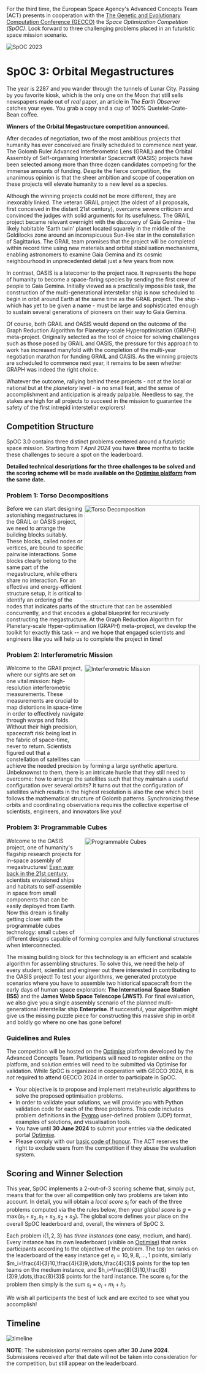 For the third time, the European Space Agency's Advanced Concepts Team
(ACT) presents in cooperation with the [The Genetic and Evolutionary
Computation Conference
(GECCO)](https://gecco-2024.sigevo.org/HomePage) the *Space
Optimization Competition (SpOC)*. Look forward to three challenging
problems placed in an futuristic space mission scenario.

<Image src="images/spoc-banner.png" align="center" alt="SpOC 2023"/>

# SpOC 3: Orbital Megastructures 

The year is 2287 and you wander through the tunnels of Lunar
City. Passing by you favorite kiosk, which is the only one on the Moon
that still sells newspapers made out of *real* paper, an article
in *The Earth Observer* catches your eyes. You grab a copy and a cup of
100% Quetelet-Crate-Bean coffee.

**Winners of the Orbital Megastructure competition announced.**

After decades of negotiation, two of the most ambitious projects that
humanity has ever conceived are finally scheduled to commence next
year. The Golomb Ruler Advanced Interferometric Lens (GRAIL) and the
Orbital Assembly of Self-organising Interstellar Spacecraft (OASIS)
projects have been selected among more than three dozen candidates
competing for the immense amounts of funding. Despite the fierce
competition, the unanimous opinion is that the sheer ambition and
scope of cooperation on these projects will elevate humanity to a new
level as a species. 

Although the winning projects could not be more different, they are
inexorably linked. The veteran GRAIL project (the oldest of all
proposals, first conceived in the distant 21st century), overcame
severe criticism and convinced the judges with solid arguments for its
usefulness. The GRAIL project became relevant overnight with the
discovery of Gaia Gemina - the likely habitable 'Earth twin' planet
located squarely in the middle of the Goldilocks zone around an
inconspicuous Sun-like star in the constellation of Sagittarius. The
GRAIL team promises that the project will be completed within record
time using new materials and orbital stabilisation mechanisms,
enabling astronomers to examine Gaia Gemina and its cosmic
neighbourhood in unprecedented detail just a few years from now. 

In contrast, OASIS is a latecomer to the project race. It represents
the hope of humanity to become a space-faring species by sending the
first crew of people to Gaia Gemina. Initially viewed as a practically
impossible task, the construction of the multi-generational
interstellar ship is now scheduled to begin in orbit around Earth at
the same time as the GRAIL project. The ship - which has yet to be
given a name - must be large and sophisticated enough to sustain
several generations of pioneers on their way to Gaia Gemina. 

Of course, both GRAIL and OASIS would depend on the outcome of the
Graph Reduction Algorithm for Planetary-scale Hyperoptimisation
(GRAPH) meta-project. Originally selected as the tool of choice for
solving challenges such as those posed by GRAIL and OASIS, the
pressure for this approach to work has increased manyfold with the
completion of the multi-year negotiation marathon for funding GRAIL
and OASIS. As the winning projects are scheduled to commence next
year, it remains to be seen whether GRAPH was indeed the right choice. 

Whatever the outcome, rallying behind these projects - not at the
local or national but at the _planetary_ level - is no small feat, and
the sense of accomplishment and anticipation is already
palpable. Needless to say, the stakes are high for all projects to
succeed in the mission to guarantee the safety of the first intrepid
interstellar explorers! 

## Competition Structure

SpOC 3.0 contains three distinct problems centered around a futuristic
space mission. Starting from *1 April 2024* you have **three** months
to tackle these challenges to secure a spot on the
leaderboard.

**Detailed technical descriptions for the three challenges to be
solved and the scoring scheme will be made available on the [Optimise
platform](https://optimise.esa.int) from the same date.** 


### Problem 1: Torso Decompositions

<image src="images/torso.png" align="right"  alt="Torso Decomposition" width="300" height="250"/>

Before we can start designing astonishing megastructures in the GRAIL
or OASIS project, we need to arrange the building blocks
suitably. These blocks, called nodes or vertices, are bound to
specific pairwise interactions. Some blocks clearly belong to the same
part of the megastructure, while others share no interaction. For an
effective and energy-efficient structure setup, it is critical to
identify an ordering of the nodes that indicates parts of the structure that can be
assembled concurrently, and that encodes a global blueprint for recursively
constructing the megastructure. At the Graph Reduction Algorithm for
Planetary-scale Hyper-optimisation (GRAPH) meta-project, we develop
the toolkit for exactly this task -- and we hope that engaged scientists and
engineers like you will help us to complete the project in time!


### Problem 2: Interferometric Mission

<image src="images/golomb.png" align="right"  alt="Interferometric Mission" width="300" height="250"/>

Welcome to the GRAIl project, where our sights are set on one vital
mission: high-resolution interferometric measurements. These
measurements are crucial to map distortions in space-time in order to
effectively navigate through warps and folds. Without their high
precision, spacecraft risk being lost in the fabric of space-time,
never to return. Scientists figured out that a constellation of
satellites can achieve the needed precision by forming a large
synthetic aperture. Unbeknownst to them, there is an intricate hurdle
that they still need to overcome: how to arrange the satellites such
that they maintain a useful configuration over several orbits? It
turns out that the configuration of satellites which results in the
highest resolution is also the one which best follows the mathematical
structure of Golomb patterns. Synchronizing these orbits and
coordinating observations requires the collective expertise of
scientists, engineers, and innovators like you!


### Problem 3: Programmable Cubes

<image src="images/cubes.png" align="right"  alt="Programmable Cubes" width="300" height="250"/>

Welcome to the OASIS project, one of humanity's flagship research
projects for in-space assembly of megastructures! [Even way back in
the 21st century](https://www.media.mit.edu/projects/tesserae-self-assembling-space-architecture/overview/),
scientists envisioned ships and habitats to self-assemble in space
from small components that can be easily deployed from Earth. Now this
dream is finally getting closer with the programmable cubes
technology: small cubes of different designs capable of forming
complex and fully functional structures when interconnected.

The missing building block for this technology is an efficient and
scalable algorithm for assembling structures. To solve this, we need
the help of every student, scientist and engineer out there interested
in contributing to the OASIS project! To test your algorithms, we
generated prototype scenarios where you have to assemble two
historical spacecraft from the early days of human space exploration:
**The International Space Station (ISS)** and the **James Webb Space
Telescope (JWST)**. For final evaluation, we also give you a single
assembly scenario of the planned multi-generational interstellar ship
**Enterprise**. If successful, your algorithm might give us the
missing puzzle piece for constructing this massive ship in orbit and
boldly go where no one has gone before!

### Guidelines and Rules

The competition will be hosted on the
  [Optimise](https://optimise.esa.int/) platform developed by the
  Advanced Concepts Team. Participants will need to register online on the
  platform, and solution entries will need to be submitted via
  Optimise for validation. While SpOC is organized in cooperation with
  GECCO 2024, it is *not* required to attend GECCO 2024 in order to
  participate in SpOC.

- Your objective is to propose and implement metaheuristic algorithms
  to solve the proposed optimisation problems. 
- In order to validate your solutions, we will provide you with Python
  validation code for each of the three problems. This code includes
  problem definitions in the [Pygmo](https://esa.github.io/pygmo2/#)
  user-defined problem (UDP) format, examples of solutions, and
  visualisation tools. 
- You have until **30 June 2024** to submit your entries via the dedicated portal [Optimise](https://optimise.esa.int/).
- Please comply with our [basic code of
  honour](https://optimise.esa.int/terms). The ACT reserves the right
  to exclude users from the competition if they abuse the evaluation
  system.

## Scoring and Winner Selection 

This year, SpOC implements a 2-out-of-3 scoring scheme that, simply
put, means that for the over all competition only two 
problems are taken into account. In detail, you will obtain a *local score*
$s_i$ for each of the three problems computed via the the rules below,
then your *global score* is $g=\max(s_1+s_2, s_1+s_3, s_2+s_3)$. The global score defines your place on the overall SpOC
leaderboard and, overall, the winners of SpOC 3. 

Each problem $i\{1,2,3\}$ has *three instances* (one easy, medium, and
hard). Every instance has its own leaderboard (visible on
[Optimise](https://optimise.esa.int/)) that ranks participants
according to the objective of the problem. The top ten ranks on the
leaderboard of the easy instance get $e_i=10,9,8,\dots,1$ points, similarly
$m_i=\frac{4}{3}10,\frac{4}{3}9,\dots,\frac{4}{3}$ points for the top
ten teams on the medium instance, and 
$h_i=\frac{8}{3}10,\frac{8}{3}9,\dots,\frac{8}{3}$ points for the hard
instance. The score $s_i$ for the problem then simply is the sum $s_i=e_i+m_i+h_i$.

We wish all participants the best of luck and are excited to see what you accomplish!

## Timeline

<Image src="images/timeline.png" alt="timeline" />

**NOTE**: The submission portal remains open after **30 June
2024**. Submissions received after that date will not be taken into
consideration for the competition, but still appear on the
leaderboard. 



